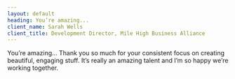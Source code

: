 ```yaml
---
layout: default
heading: You’re amazing...
client_name: Sarah Wells
client_title: Development Director, Mile High Business Alliance
---
```

You’re amazing... Thank you so much for your consistent focus on creating beautiful, engaging stuff.  It’s really an amazing talent and I’m so happy we’re working together.
